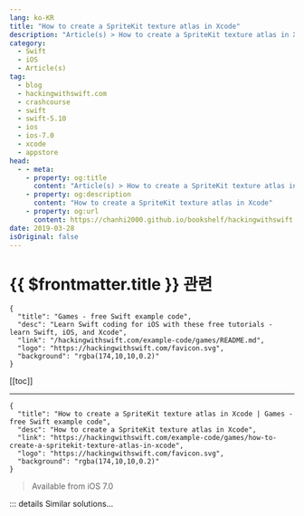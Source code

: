 ```yaml
---
lang: ko-KR
title: "How to create a SpriteKit texture atlas in Xcode"
description: "Article(s) > How to create a SpriteKit texture atlas in Xcode"
category:
  - Swift
  - iOS
  - Article(s)
tag: 
  - blog
  - hackingwithswift.com
  - crashcourse
  - swift
  - swift-5.10
  - ios
  - ios-7.0
  - xcode
  - appstore
head:
  - - meta:
    - property: og:title
      content: "Article(s) > How to create a SpriteKit texture atlas in Xcode"
    - property: og:description
      content: "How to create a SpriteKit texture atlas in Xcode"
    - property: og:url
      content: https://chanhi2000.github.io/bookshelf/hackingwithswift.com/example-code/games/how-to-create-a-spritekit-texture-atlas-in-xcode.html
date: 2019-03-28
isOriginal: false
---
```


# {{ $frontmatter.title }} 관련

```component VPCard
{
  "title": "Games - free Swift example code",
  "desc": "Learn Swift coding for iOS with these free tutorials - learn Swift, iOS, and Xcode",
  "link": "/hackingwithswift.com/example-code/games/README.md",
  "logo": "https://hackingwithswift.com/favicon.svg",
  "background": "rgba(174,10,10,0.2)"
}
```

[[toc]]

---

```component VPCard
{
  "title": "How to create a SpriteKit texture atlas in Xcode | Games - free Swift example code",
  "desc": "How to create a SpriteKit texture atlas in Xcode",
  "link": "https://hackingwithswift.com/example-code/games/how-to-create-a-spritekit-texture-atlas-in-xcode",
  "logo": "https://hackingwithswift.com/favicon.svg",
  "background": "rgba(174,10,10,0.2)"
}
```

> Available from iOS 7.0

<!-- TODO: 작성 -->

<!-- 
A SpriteKit texture atlas is actually just a folder with the extension .atlas, but it's more efficient than loading textures individually because multiple images are stored in a single file and thus can be loaded faster. Even better, you don't need to worry about how they are placed or even orientation - you just use them as normal, and SpriteKit does the rest.

In Finder, go into your project directory (where your .swift files are), then create a new folder called assets.atlas. Now go to where you have your SpriteKit assets stored and drag them from there into your assets.atlas directory. Finally, drag your assets.atlas directory into your Xcode project so that it gets added to the build.

That's it - enjoy your efficiency improvements!

-->

::: details Similar solutions…

<!--
/example-code/games/how-to-change-a-sprites-texture-using-sktexture">How to change a sprite’s texture using SKTexture 
/quick-start/swiftui/how-to-integrate-spritekit-using-spriteview">How to integrate SpriteKit using SpriteView 
/example-code/games/how-to-debug-physics-in-a-spritekit-scene-using-showsphysics">How to debug physics in a SpriteKit scene using showsPhysics 
/example-code/games/how-to-simulate-gravity-in-a-spritekit-scene">How to simulate gravity in a SpriteKit scene 
/example-code/uikit/how-to-create-live-playgrounds-in-xcode">How to create live playgrounds in Xcode</a>
-->

